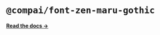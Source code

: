 # `@compai/font-zen-maru-gothic`

[**Read the docs &rarr;**](https://components.ai/docs/typefaces/zen-maru-gothic)
